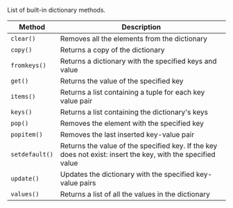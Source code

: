 List of built-in dictionary methods.  

Method | Description
--- | ---
`clear()` | Removes all the elements from the dictionary
`copy()` | Returns a copy of the dictionary
`fromkeys()` | Returns a dictionary with the specified keys and value
`get()` | Returns the value of the specified key
`items()` | Returns a list containing a tuple for each key value pair
`keys()` | Returns a list containing the dictionary's keys
`pop()` | Removes the element with the specified key
`popitem()` | Removes the last inserted key-value pair
`setdefault()` | Returns the value of the specified key. If the key does not exist: insert the key, with the specified value
`update()` | Updates the dictionary with the specified key-value pairs
`values()` | Returns a list of all the values in the dictionary
